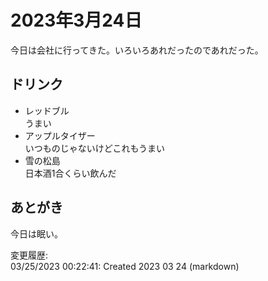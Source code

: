 # 2023年3月24日

今日は会社に行ってきた。いろいろあれだったのであれだった。

## ドリンク

- レッドブル  
うまい
- アップルタイザー  
いつものじゃないけどこれもうまい
- 雪の松島  
日本酒1合くらい飲んだ

## あとがき

今日は眠い。

変更履歴:  
03/25/2023 00:22:41: Created 2023 03 24 (markdown)  
